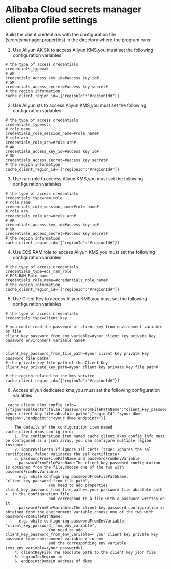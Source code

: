 # Alibaba Cloud secrets manager client profile settings 

Build the client credentials with the configuration file (secretsmanager.properties) in the directory where the program runs:
1. Use Aliyun AK SK to access Aliyun KMS,you must set the following configuration variables

```properties
# the type of access credentials
credentials_type=ak
# AK
credentials_access_key_id=#access key id#
# SK
credentials_access_secret=#access key secret#
# the region information
cache_client_region_id=[{"regionId":"#regionId#"}]
```
2. Use Aliyun sts to access Aliyun KMS,you must set the following configuration variables

```properties
# the type of access credentials
credentials_type=sts
# role name
credentials_role_session_name=#role name#
# role arn
credentials_role_arn=#role arn#
# AK
credentials_access_key_id=#access key id#
# SK
credentials_access_secret=#access key secret#
# the region information
cache_client_region_id=[{"regionId":"#regionId#"}]
```
3. Use ram role to access Aliyun KMS,you must set the following configuration variables

```properties
# the type of access credentials
credentials_type=ram_role
# role name
credentials_role_session_name=#role name#
# role arn
credentials_role_arn=#role arn#
# AK
credentials_access_key_id=#access key id#
# SK
credentials_access_secret=#access key secret#
# the region information
cache_client_region_id=[{"regionId":"#regionId#"}]
```
4. Use ECS RAM role to access Aliyun KMS,you must set the following configuration variables

```properties
# the type of access credentials
credentials_type=ecs_ram_role
# ECS RAM Role name
credentials_role_name=#credentials_role_name#
# the region information
cache_client_region_id=[{"regionId":"#regionId#"}]
```

5. Use Client Key to access Aliyun KMS,you must set the following configuration variables

```properties
# the type of access credentials
credentials_type=client_key

# you could read the password of client key from environment variable or file
client_key_password_from_env_variable=#your client key private key password environment variable name#


client_key_password_from_file_path=#your client key private key password file path#
# the private key file path of the Client Key
client_key_private_key_path=#your client key private key file path#

# the region related to the kms service
cache_client_region_id=[{"regionId":"#regionId#"}]
```

6. Access aliyun dedicated kms,you must set the following configuration variables

```properties
 cache_client_dkms_config_info=[{"ignoreSslCerts":false,"passwordFromFilePathName":"client_key_password_from_file_path","clientKeyFile":"<your client key file absolute path>","regionId":"<your dkms region>","endpoint":"<your dkms endpoint>"}]
```
```
    The details of the configuration item named cache_client_dkms_config_info:
    1. The configuration item named cache_client_dkms_config_info must be configured as a json array, you can configure multiple region instances
    2. ignoreSslCerts:If ignore ssl certs (true: Ignores the ssl certificate, false: Validates the ssl certificate)
    3. passwordFromFilePathName and passwordFromEnvVariable
      passwordFromFilePathName:The client key password configuration is obtained from the file,choose one of the two with passwordFromEnvVariable.
      e.g. while configuring passwordFromFilePathName: "client_key_password_from_file_path",
                   You need to add properties client_key_password_from_file_path=< your password file absolute path >  in the configuration file
                   and correspond to a file with a password written on it.
      passwordFromEnvVariable:The client key password configuration is obtained from the environment variable,choose one of the two with passwordFromFilePathName.
      e.g. while configuring passwordFromEnvVariable: "client_key_password_from_env_variable",
                   You need to add client_key_password_from_env_variable=< your client key private key password from environment variable > in env
                   and the corresponding env variable (xxx_env_variable=<your password>).
    4. clientKeyFile:The absolute path to the client key json file
    5. regionId:Region id
    6. endpoint:Domain address of dkms
```